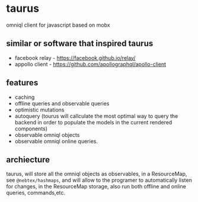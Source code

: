 # taurus
omniql client for javascript based on mobx

## similar or software that inspired taurus

* facebook relay - https://facebook.github.io/relay/
* appollo client - https://github.com/apollographql/apollo-client

## features

* caching 
* offline queries and observable queries
* optimistic mutations
* autoquery (tourus will callculate the most optimal way to query the backend in order to populate the models in the current rendered components) 
* observable omniql objects
* observable omniql online queries. 

## archiecture

taurus, will store all the omniql objects as observables, in a ResourceMap, see `@nebtex/hashmaps`, and will allow to the programer to automatically listen for changes, in the ResourceMap storage, also run both offline and online queries, commands,etc. 





